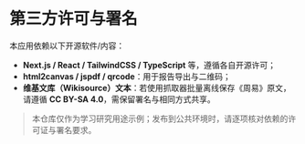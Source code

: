 # 第三方许可与署名

本应用依赖以下开源软件/内容：

- **Next.js / React / TailwindCSS / TypeScript** 等，遵循各自开源许可；
- **html2canvas / jspdf / qrcode**：用于报告导出与二维码；
- **维基文库（Wikisource）文本**：若使用抓取器批量离线保存《周易》原文，请遵循 **CC BY-SA 4.0**，需保留署名与相同方式共享。

> 本仓库仅作为学习研究用途示例；发布到公共环境时，请逐项核对依赖的许可证与署名要求。
